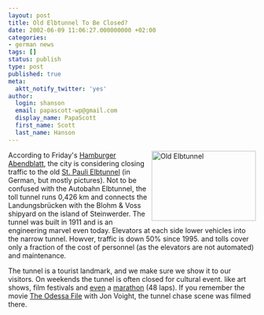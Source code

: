 ```yaml
---
layout: post
title: Old Elbtunnel To Be Closed?
date: 2002-06-09 11:06:27.000000000 +02:00
categories:
- german news
tags: []
status: publish
type: post
published: true
meta:
  aktt_notify_twitter: 'yes'
author:
  login: shanson
  email: papascott-wp@gmail.com
  display_name: PapaScott
  first_name: Scott
  last_name: Hanson
---
```

<p><a href="http://www.hamburg-hafenrand.de/altelbtu.htm"><img src="https://www.papascott.de/wordpress/wp-content/uploads/2002/06/elbtun.jpg" width="212" height="142" alt="Old Elbtunnel" border="0" align="right" /></a> According to Friday's <a href="http://www.abendblatt.de/bin/ha/set_frame/set_frame.cgi?seiten_url=/contents/ha/news/lokales/html/070602/1107TUNN10.HTM">Hamburger Abendblatt</a>, the city is considering closing traffic to the old <a href="http://www.hamburg-hafenrand.de/altelbtu.htm">St. Pauli Elbtunnel</a> (in German, but mostly pictures). Not to be confused with the Autobahn Elbtunnel, the toll tunnel runs 0,426 km and connects the Landungsbrücken with the Blohm &amp; Voss shipyard on the island of Steinwerder. The tunnel was built in 1911 and is an engineering marvel even today. Elevators at each side lower vehicles into the narrow tunnel. Howver, traffic is down 50% since 1995. and tolls cover only a fraction of the cost of personnel (as the elevators are not automated) and maintenance. </p>
<p>The tunnel is a tourist landmark, and we make sure we show it to our visitors. On weekends the tunnel is often closed for cultural event. like art shows, film festivals and <a href="http://www.photoloader.com/events/elbtunnel.asp">even</a> a <a href="http://elbtunnelmarathon.de/">marathon</a> (48 laps). If you remember the movie <a href="http://us.imdb.com/Title?0071935">The Odessa File</a> with Jon Voight, the tunnel chase scene was filmed there.</p>

